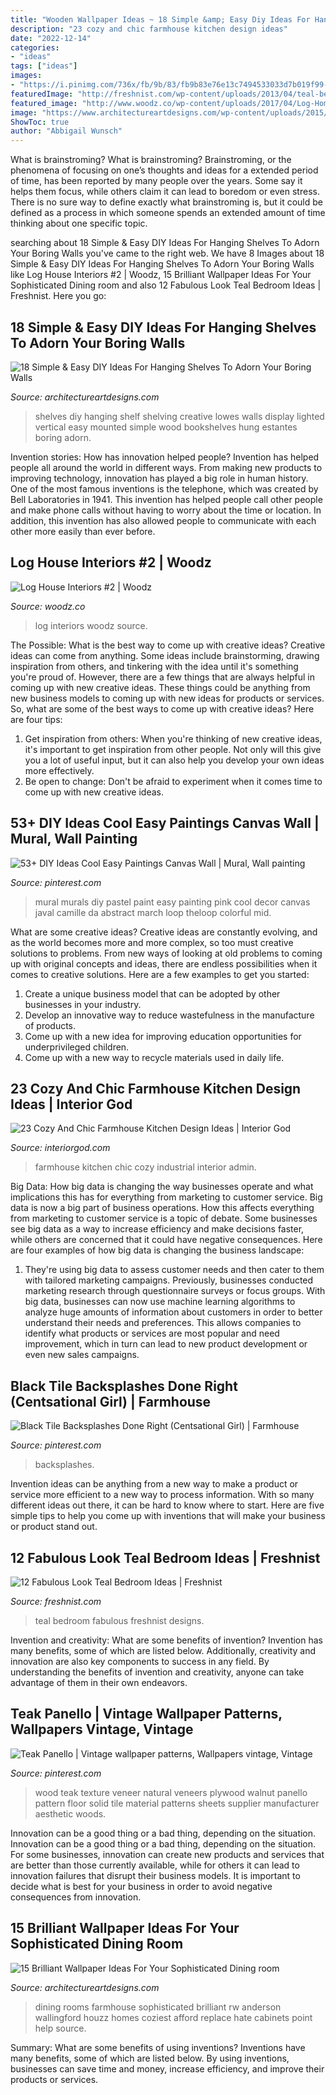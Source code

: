 ```yaml
---
title: "Wooden Wallpaper Ideas ~ 18 Simple &amp; Easy Diy Ideas For Hanging Shelves To Adorn Your Boring Walls"
description: "23 cozy and chic farmhouse kitchen design ideas"
date: "2022-12-14"
categories:
- "ideas"
tags: ["ideas"]
images:
- "https://i.pinimg.com/736x/fb/9b/83/fb9b83e76e13c7494533033d7b019f99--teak-texture-teak-wood.jpg"
featuredImage: "http://freshnist.com/wp-content/uploads/2013/04/teal-bedroom-9.jpg"
featured_image: "http://www.woodz.co/wp-content/uploads/2017/04/Log-Home-Interiors-2-WOODZ-10.jpg"
image: "https://www.architectureartdesigns.com/wp-content/uploads/2015/08/761.jpg"
ShowToc: true
author: "Abbigail Wunsch"
---
```



What is brainstroming?
What is brainstroming? Brainstroming, or the phenomena of focusing on one’s thoughts and ideas for a extended period of time, has been reported by many people over the years. Some say it helps them focus, while others claim it can lead to boredom or even stress. There is no sure way to define exactly what brainstroming is, but it could be defined as a process in which someone spends an extended amount of time thinking about one specific topic.

	

		
searching about 18 Simple &amp; Easy DIY Ideas For Hanging Shelves To Adorn Your Boring Walls you've came to the right web. We have 8 Images about 18 Simple &amp; Easy DIY Ideas For Hanging Shelves To Adorn Your Boring Walls like Log House Interiors #2 | Woodz, 15 Brilliant Wallpaper Ideas For Your Sophisticated Dining room and also 12 Fabulous Look Teal Bedroom Ideas | Freshnist. Here you go:
		
    
## 18 Simple &amp; Easy DIY Ideas For Hanging Shelves To Adorn Your Boring Walls

<img loading=lazy src="https://www.architectureartdesigns.com/wp-content/uploads/2016/08/3-6-630x358.jpg" onerror="this.onerror=null;this.src='https://tse3.mm.bing.net/th?id=OIP.5z5PzFLa0nfmyvKVKLippQHaEN&amp;pid=15.1';" alt="18 Simple &amp; Easy DIY Ideas For Hanging Shelves To Adorn Your Boring Walls">

_Source: architectureartdesigns.com_

>shelves diy hanging shelf shelving creative lowes walls display lighted vertical easy mounted simple wood bookshelves hung estantes boring adorn. 

	

Invention stories: How has innovation helped people?
Invention has helped people all around the world in different ways. From making new products to improving technology, innovation has played a big role in human history. One of the most famous inventions is the telephone, which was created by Bell Laboratories in 1941. This invention has helped people call other people and make phone calls without having to worry about the time or location. In addition, this invention has also allowed people to communicate with each other more easily than ever before.

    
## Log House Interiors #2 | Woodz

<img loading=lazy src="http://www.woodz.co/wp-content/uploads/2017/04/Log-Home-Interiors-2-WOODZ-10.jpg" onerror="this.onerror=null;this.src='https://tse2.mm.bing.net/th?id=OIP.HTrxr7g1G_JF1OD8D8Ul5QHaLN&amp;pid=15.1';" alt="Log House Interiors #2 | Woodz">

_Source: woodz.co_

>log interiors woodz source. 

	

The Possible: What is the best way to come up with creative ideas?
Creative ideas can come from anything. Some ideas include brainstorming, drawing inspiration from others, and tinkering with the idea until it's something you're proud of. However, there are a few things that are always helpful in coming up with new creative ideas. These things could be anything from new business models to coming up with new ideas for products or services. So, what are some of the best ways to come up with creative ideas? Here are four tips: 
1) Get inspiration from others: When you're thinking of new creative ideas, it's important to get inspiration from other people. Not only will this give you a lot of useful input, but it can also help you develop your own ideas more effectively. 
2) Be open to change: Don't be afraid to experiment when it comes time to come up with new creative ideas.

    
## 53+ DIY Ideas Cool Easy Paintings Canvas Wall | Mural, Wall Painting

<img loading=lazy src="https://i.pinimg.com/736x/08/5a/61/085a61093a43fc668eeb108c9c36badc.jpg" onerror="this.onerror=null;this.src='https://tse2.mm.bing.net/th?id=OIP.L4DTX84XHXdAbMkIXT8ovgHaLH&amp;pid=15.1';" alt="53+ DIY Ideas Cool Easy Paintings Canvas Wall | Mural, Wall painting">

_Source: pinterest.com_

>mural murals diy pastel paint easy painting pink cool decor canvas javal camille da abstract march loop theloop colorful mid. 

	

What are some creative ideas?
Creative ideas are constantly evolving, and as the world becomes more and more complex, so too must creative solutions to problems. From new ways of looking at old problems to coming up with original concepts and ideas, there are endless possibilities when it comes to creative solutions. Here are a few examples to get you started:
1. Create a unique business model that can be adopted by other businesses in your industry.
2. Develop an innovative way to reduce wastefulness in the manufacture of products.
3. Come up with a new idea for improving education opportunities for underprivileged children.
4. Come up with a new way to recycle materials used in daily life.

    
## 23 Cozy And Chic Farmhouse Kitchen Design Ideas | Interior God

<img loading=lazy src="http://interiorgod.com/wp-content/uploads/2016/03/industrial-farmhouse-kitchen.jpg" onerror="this.onerror=null;this.src='https://tse2.mm.bing.net/th?id=OIP.0drrt3oDuFym_k44MOl0MQHaLH&amp;pid=15.1';" alt="23 Cozy And Chic Farmhouse Kitchen Design Ideas | Interior God">

_Source: interiorgod.com_

>farmhouse kitchen chic cozy industrial interior admin. 

	

Big Data: How big data is changing the way businesses operate and what implications this has for everything from marketing to customer service.
Big data is now a big part of business operations. How this affects everything from marketing to customer service is a topic of debate. Some businesses see big data as a way to increase efficiency and make decisions faster, while others are concerned that it could have negative consequences. Here are four examples of how big data is changing the business landscape:
1) They're using big data to assess customer needs and then cater to them with tailored marketing campaigns. Previously, businesses conducted marketing research through questionnaire surveys or focus groups. With big data, businesses can now use machine learning algorithms to analyze huge amounts of information about customers in order to better understand their needs and preferences. This allows companies to identify what products or services are most popular and need improvement, which in turn can lead to new product development or even new sales campaigns.

    
## Black Tile Backsplashes Done Right (Centsational Girl) | Farmhouse

<img loading=lazy src="https://i.pinimg.com/736x/70/30/28/703028407091a577455b42fa355bf1f6.jpg" onerror="this.onerror=null;this.src='https://tse3.mm.bing.net/th?id=OIP.XsO0fqrybvDuUOIi_QUm_wHaIp&amp;pid=15.1';" alt="Black Tile Backsplashes Done Right (Centsational Girl) | Farmhouse">

_Source: pinterest.com_

>backsplashes. 

	

Invention ideas can be anything from a new way to make a product or service more efficient to a new way to process information. With so many different ideas out there, it can be hard to know where to start. Here are five simple tips to help you come up with inventions that will make your business or product stand out.

    
## 12 Fabulous Look Teal Bedroom Ideas | Freshnist

<img loading=lazy src="http://freshnist.com/wp-content/uploads/2013/04/teal-bedroom-9.jpg" onerror="this.onerror=null;this.src='https://tse2.mm.bing.net/th?id=OIP.YgW6JHQsbz4kjH4s6DwsoQHaKR&amp;pid=15.1';" alt="12 Fabulous Look Teal Bedroom Ideas | Freshnist">

_Source: freshnist.com_

>teal bedroom fabulous freshnist designs. 

	

Invention and creativity: What are some benefits of invention?
Invention has many benefits, some of which are listed below. Additionally, creativity and innovation are also key components to success in any field. By understanding the benefits of invention and creativity, anyone can take advantage of them in their own endeavors.

    
## Teak Panello | Vintage Wallpaper Patterns, Wallpapers Vintage, Vintage

<img loading=lazy src="https://i.pinimg.com/736x/fb/9b/83/fb9b83e76e13c7494533033d7b019f99--teak-texture-teak-wood.jpg" onerror="this.onerror=null;this.src='https://tse1.mm.bing.net/th?id=OIP.HsYLNn0rlEEZWZUuFUqhQQHaOF&amp;pid=15.1';" alt="Teak Panello | Vintage wallpaper patterns, Wallpapers vintage, Vintage">

_Source: pinterest.com_

>wood teak texture veneer natural veneers plywood walnut panello pattern floor solid tile material patterns sheets supplier manufacturer aesthetic woods. 

	

Innovation can be a good thing or a bad thing, depending on the situation.
Innovation can be a good thing or a bad thing, depending on the situation. For some businesses, innovation can create new products and services that are better than those currently available, while for others it can lead to innovation failures that disrupt their business models. It is important to decide what is best for your business in order to avoid negative consequences from innovation.

    
## 15 Brilliant Wallpaper Ideas For Your Sophisticated Dining Room

<img loading=lazy src="https://www.architectureartdesigns.com/wp-content/uploads/2015/08/761.jpg" onerror="this.onerror=null;this.src='https://tse2.mm.bing.net/th?id=OIP.7N4zNVS9kTrPy0Yxk7vvmwHaE7&amp;pid=15.1';" alt="15 Brilliant Wallpaper Ideas For Your Sophisticated Dining room">

_Source: architectureartdesigns.com_

>dining rooms farmhouse sophisticated brilliant rw anderson wallingford houzz homes coziest afford replace hate cabinets point help source. 

	

Summary: What are some benefits of using inventions?
Inventions have many benefits, some of which are listed below. By using inventions, businesses can save time and money, increase efficiency, and improve their products or services.

